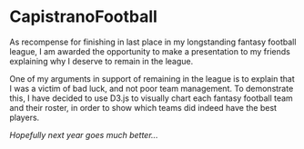 # CapistranoFootball
As recompense for finishing in last place in my longstanding fantasy football league, I am awarded the opportunity to make a presentation to my friends explaining why I deserve to remain in the league. 

One of my arguments in support of remaining in the league is to explain that I was a victim of bad luck, and not poor team management. 
To demonstrate this, I have decided to use D3.js to visually chart each fantasy football team and their roster, in order to show which teams did indeed have the best players. 

*Hopefully next year goes much better...*
